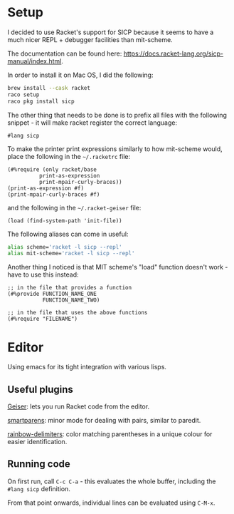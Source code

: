# Setup
I decided to use Racket's support for SICP because it seems to have a much nicer REPL + debugger facilities than mit-scheme.

The documentation can be found here: https://docs.racket-lang.org/sicp-manual/index.html.

In order to install it on Mac OS, I did the following:
```bash
brew install --cask racket
raco setup
raco pkg install sicp
```

The other thing that needs to be done is to prefix all files with the following snippet - it will make racket register the correct language:
```racket
#lang sicp
```

To make the printer print expressions similarly to how mit-scheme would, place the following in the `~/.racketrc` file:
```racket
(#%require (only racket/base
		  print-as-expression
		  print-mpair-curly-braces))
(print-as-expression #f)
(print-mpair-curly-braces #f)
```

and the following in the `~/.racket-geiser` file:
```racket
(load (find-system-path 'init-file))
```

The following aliases can come in useful:
```bash
alias scheme='racket -l sicp --repl'
alias mit-scheme='racket -l sicp --repl'
```

Another thing I noticed is that MIT scheme's "load" function doesn't work - have to use this instead:
```racket
;; in the file that provides a function
(#%provide FUNCTION_NAME_ONE
           FUNCTION_NAME_TWO)

;; in the file that uses the above functions
(#%require "FILENAME")
```

# Editor
Using emacs for its tight integration with various lisps.

## Useful plugins
[Geiser](https://www.nongnu.org/geiser/): lets you run Racket code from the editor.

[smartparens](https://github.com/Fuco1/smartparens): minor mode for dealing with pairs, similar to paredit.

[rainbow-delimiters](https://github.com/Fanael/rainbow-delimiters): color matching parentheses in a unique colour for easier identification.

## Running code
On first run, call `C-c C-a` - this evaluates the whole buffer, including the `#lang sicp` definition.

From that point onwards, individual lines can be evaluated using `C-M-x`.
